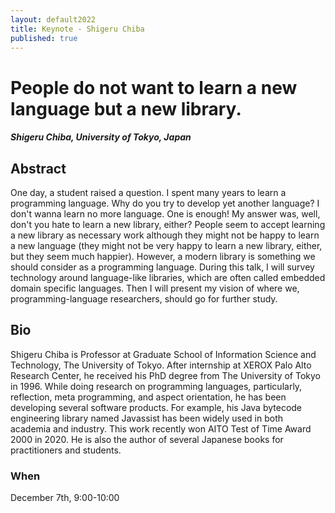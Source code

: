 ```yaml
---
layout: default2022
title: Keynote - Shigeru Chiba
published: true
---
```


# People do not want to learn a new language but a new library.
#### *Shigeru Chiba, University of Tokyo, Japan*

## Abstract

One day, a student raised a question.  I spent many years to learn a
programming language.  Why do you try to develop yet another language?  I
don't wanna learn no more language.  One is enough!  My answer was, well,
don't you hate to learn a new library, either?  People seem to accept learning
a new library as necessary work although they might not be happy to learn a
new language (they might not be very happy to learn a new library, either, but
they seem much happier).  However, a modern library is something we should
consider as a programming language.  During this talk, I will survey
technology around language-like libraries, which are often called embedded
domain specific languages.  Then I will present my vision of where we,
programming-language researchers, should go for further study.

## Bio

Shigeru Chiba is Professor at Graduate School of Information Science and
Technology, The University of Tokyo.  After internship at XEROX Palo Alto
Research Center, he received his PhD degree from The University of Tokyo in
1996.  While doing research on programming languages, particularly,
reflection, meta programming, and aspect orientation, he has been developing
several software products.  For example, his Java bytecode engineering library
named Javassist has been widely used in both academia and industry.  This work
recently won AITO Test of Time Award 2000 in 2020.  He is also the author of
several Japanese books for practitioners and students.

### When 

December 7th, 9:00-10:00


